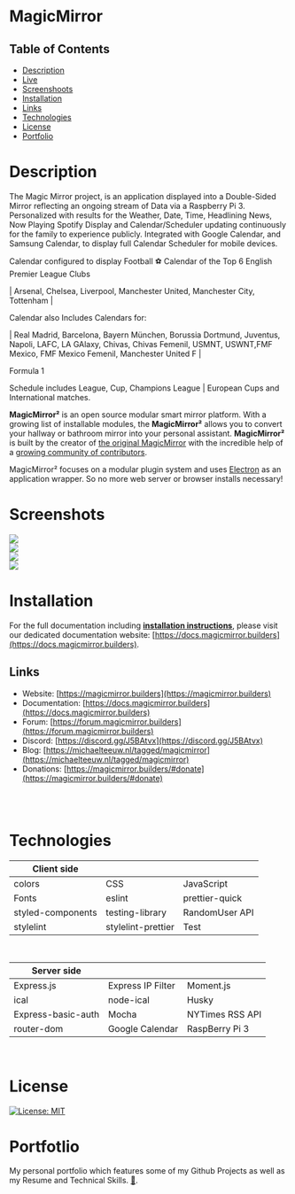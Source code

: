 # MagicMirror

## Table of Contents
- [ Description ](#description)
- [ Live ](#live)
- [ Screenshoots ](#screenshoots)
- [ Installation ](#installation)
- [ Links ](#links)
- [ Technologies ](#technologies)
- [ License ](#license)
- [ Portfolio ](#portfolio)

# Description

The Magic Mirror project, is an application displayed into a Double-Sided Mirror reflecting an ongoing stream of Data via a Raspberry Pi 3. Personalized  with results for the Weather, Date, Time, Headlining News, Now Playing Spotify Display and Calendar/Scheduler updating continuously for the family to experience publicly. Integrated with Google Calendar, and Samsung Calendar, to display full
Calendar Scheduler for mobile devices.

Calendar configured to display Football ⚽ Calendar of the Top 6 English Premier League Clubs

| Arsenal, Chelsea, Liverpool, Manchester United, Manchester City, Tottenham |

Calendar also Includes Calendars for:

| Real Madrid, Barcelona, Bayern München, Borussia Dortmund, Juventus, Napoli, LAFC, LA GAlaxy, Chivas, Chivas Femenil, USMNT, USWNT,FMF Mexico, FMF Mexico Femenil, Manchester United F |

Formula 1

Schedule includes League, Cup, Champions League | European Cups and International matches.

**MagicMirror²** is an open source modular smart mirror platform. With a growing list of installable modules, the **MagicMirror²** allows you to convert your hallway or bathroom mirror into your personal assistant. **MagicMirror²** is built by the creator of [the original MagicMirror](https://michaelteeuw.nl/tagged/magicmirror) with the incredible help of a [growing community of contributors](https://github.com/MichMich/MagicMirror/graphs/contributors).

MagicMirror² focuses on a modular plugin system and uses [Electron](https://www.electronjs.org/) as an application wrapper. So no more web server or browser installs necessary!


# Screenshots

<img src='./Assets/Images/mirror.png'/>

<br />

<img src='./Assets/Images/mirror2.0.png'/>

<br />

<img src='./Assets/Images/mobileCalendarMM.jpg'/>

<br />

<img src='./Assets/Images/mobileHomeScreenCalendar.jpg'/>

<br />

# Installation

For the full documentation including **[installation instructions](https://docs.magicmirror.builders/getting-started/installation.html)**, please visit our dedicated documentation website: [https://docs.magicmirror.builders](https://docs.magicmirror.builders).


## Links

- Website: [https://magicmirror.builders](https://magicmirror.builders)
- Documentation: [https://docs.magicmirror.builders](https://docs.magicmirror.builders)
- Forum: [https://forum.magicmirror.builders](https://forum.magicmirror.builders)
- Discord: [https://discord.gg/J5BAtvx](https://discord.gg/J5BAtvx)
- Blog: [https://michaelteeuw.nl/tagged/magicmirror](https://michaelteeuw.nl/tagged/magicmirror)
- Donations: [https://magicmirror.builders/#donate](https://magicmirror.builders/#donate)
<br>
</br>

# Technologies


| Client side             |                   |                  |
| -------------           | -------------     | --------------   |
| colors                  | CSS               | JavaScript       |
| Fonts                   | eslint            | prettier-quick   |
| styled-components       | testing-library   | RandomUser API   |
| stylelint               | stylelint-prettier| Test             |

<br />

| Server side             |                   |                  |
| -------------           | -------------     | --------------   |
| Express.js              | Express IP Filter | Moment.js        |
| ical                    | node-ical         | Husky            |
| Express-basic-auth      | Mocha             | NYTimes RSS API  |
| router-dom              | Google Calendar   | RaspBerry Pi 3   |

<br />

# License

[![License: MIT](https://img.shields.io/badge/License-MIT-yellow.svg)](https://opensource.org/licenses/MIT)
<br />

# Portfotlio
My personal portfolio which features some of my Github Projects as well as my Resume and Technical Skills. [💼](https://cdmmandalorian.github.io/AEGcodesPortfolio/ "Link AEGcodes Portfolio").
